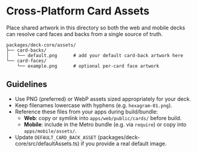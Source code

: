 Cross-Platform Card Assets
==========================

Place shared artwork in this directory so both the web and mobile decks can resolve card faces and backs from a single source of truth.

```
packages/deck-core/assets/
├── card-backs/
│   └── default.png      # add your default card-back artwork here
└── card-faces/
    └── example.png      # optional per-card face artwork
```

Guidelines
----------

* Use PNG (preferred) or WebP assets sized appropriately for your deck.
* Keep filenames lowercase with hyphens (e.g. `hexagram-01.png`).
* Reference these files from your apps during build/bundle:
  * **Web**: copy or symlink into `apps/web/public/cards/` before build.
  * **Mobile**: include in the Metro bundle (e.g. via `require`) or copy into `apps/mobile/assets/`.
* Update `DEFAULT_CARD_BACK_ASSET` (packages/deck-core/src/defaultAssets.ts) if you provide a real default image.
